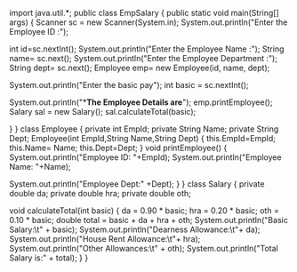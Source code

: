 import java.util.*;
public class EmpSalary {
public static void main(String[] args)
{
Scanner sc = new Scanner(System.in);
System.out.println("Enter the Employee ID :");

int id=sc.nextInt();
System.out.println("Enter the Employee Name :");
String name= sc.next();
System.out.println("Enter the Employee Department :");
String dept= sc.next();
Employee emp= new Employee(id, name, dept);

System.out.println("Enter the basic pay");
int basic = sc.nextInt();

System.out.println("*********The Employee Details are********");
emp.printEmployee();
Salary sal = new Salary();
sal.calculateTotal(basic);

}
}
class Employee
{
private int EmpId;
private String Name;
private String Dept;
Employee(int EmpId,String Name,String Dept)
{
this.EmpId=EmpId;
this.Name= Name;
this.Dept=Dept;
}
void printEmployee()
{
System.out.println("Employee ID: "+EmpId);
System.out.println("Employee Name: "+Name);

System.out.println("Employee Dept:" +Dept);
}
}
class Salary
{
private double da;
private double hra;
private double oth;

void calculateTotal(int basic)
{
da = 0.90 * basic;
hra = 0.20 * basic;
oth = 0.10 * basic;
double total = basic + da + hra + oth;
System.out.println("Basic Salary:\t" + basic);
System.out.println("Dearness Allowance:\t"+ da);
System.out.println("House Rent Allowance:\t"+ hra);
System.out.println(&quot;Other Allowances:\t&quot; + oth);
System.out.println("Total Salary is:" + total);
}
}

